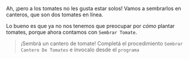 Ah, ¡pero a los tomates no les gusta estar solos! Vamos a sembrarlos en canteros, que son dos tomates en línea.  

Lo bueno es que ya no nos tenemos que preocupar por _cómo_ plantar tomates, porque ahora contamos con `Sembrar Tomate`. 

> ¡Sembrá un cantero de tomate! Completá el procedimiento `Sembrar Cantero De Tomates` e invocalo desde el `programa`